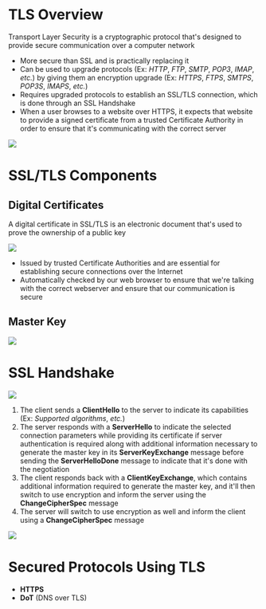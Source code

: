 # TLS Overview

Transport Layer Security is a cryptographic protocol that's designed to provide secure communication over a computer network

* More secure than SSL and is practically replacing it
* Can be used to upgrade protocols (Ex: *HTTP*, *FTP*, *SMTP*, *POP3*, *IMAP*, *etc.*) by giving them an encryption upgrade (Ex: *HTTPS*, *FTPS*, *SMTPS*, *POP3S*, *IMAPS*, *etc.*)
* Requires upgraded protocols to establish an SSL/TLS connection, which is done through an SSL Handshake
* When a user browses to a website over HTTPS, it expects that website to provide a signed certificate from a trusted Certificate Authority in order to ensure that it's communicating with the correct server 

![](https://github.com/JonmarCorpuz/SecondBrain/blob/main/Assets/Whitespace.png)

# SSL/TLS Components

## Digital Certificates

A digital certificate in SSL/TLS is an electronic document that's used to prove the ownership of a public key

![](https://github.com/JonmarCorpuz/SecondBrain/blob/main/Assets/2362c08e3a718863a1b1b56279931538.png)

* Issued by trusted Certificate Authorities and are essential for establishing secure connections over the Internet
* Automatically checked by our web browser to ensure that we're talking with the correct webserver and ensure that our communication is secure

## Master Key

![](https://github.com/JonmarCorpuz/SecondBrain/blob/main/Assets/Whitespace.png)

# SSL Handshake

![](https://github.com/JonmarCorpuz/SecondBrain/blob/main/Assets/ea654470ae699d10e9c07bd11a8320ac.png)

1. The client sends a **ClientHello** to the server to indicate its capabilities (Ex: *Supported algorithms*, *etc.*)
2. The server responds with a **ServerHello** to indicate the selected connection parameters while providing its certificate if server authentication is required along with additional information necessary to generate the master key in its **ServerKeyExchange** message before sending the **ServerHelloDone** message to indicate that it's done with the negotiation
3. The client responds back with a **ClientKeyExchange**, which contains additional information required to generate the master key, and it'll then switch to use encryption and inform the server using the **ChangeCipherSpec** message
4. The server will switch to use encryption as well and inform the client using a **ChangeCipherSpec** message

![](![](https://github.com/JonmarCorpuz/SecondBrain/blob/main/Assets/Whitespace.png)
)

# Secured Protocols Using TLS

* **HTTPS**
* **DoT** (DNS over TLS)
